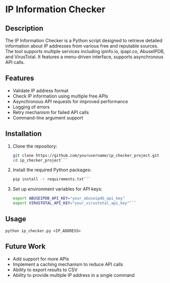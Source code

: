 # IP Information Checker

## Description

The IP Information Checker is a Python script designed to retrieve detailed information about IP addresses from various free and reputable sources. The tool supports multiple services including ipinfo.io, ipapi.co, AbuseIPDB, and VirusTotal. It features a menu-driven interface, supports asynchronous API calls.

## Features

- Validate IP address format
- Check IP information using multiple free APIs
- Asynchronous API requests for improved performance
- Logging of errors
- Retry mechanism for failed API calls
- Command-line argument support

## Installation

1. Clone the repository:
   ```bash
   git clone https://github.com/yourusername/ip_checker_project.git
   cd ip_checker_project```

2. Install the required Python packages:
    ```bash
    pip install -r requirements.txt```

3. Set up environment variables for API keys:
    ```bash
    export ABUSEIPDB_API_KEY="your_abuseipdb_api_key"
    export VIRUSTOTAL_API_KEY="your_virustotal_api_key"```

## Usage

```python ip_checker.py <IP_ADDRESS>```


## Future Work

- Add support for more APIs
- Implement a caching mechanism to reduce API calls
- Ability to export results to CSV
- Ability to provide multiple IP address in a single command